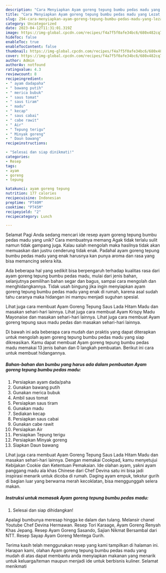 ```yaml
---
description: "Cara Menyiapkan Ayam goreng tepung bumbu pedas madu yang Lezat, Enak"
title: "Cara Menyiapkan Ayam goreng tepung bumbu pedas madu yang Lezat, Enak"
slug: 294-cara-menyiapkan-ayam-goreng-tepung-bumbu-pedas-madu-yang-lezat-enak
category: Uncategorized
date: 2023-04-12T11:31:01.319Z
image: https://img-global.cpcdn.com/recipes/f4a7f5f0afe34bc6/680x482cq70/ayam-goreng-tepung-bumbu-pedas-madu-foto-resep-utama.jpg
hideToc: false
enableToc: true
enableTocContent: false
thumbnail: https://img-global.cpcdn.com/recipes/f4a7f5f0afe34bc6/680x482cq70/ayam-goreng-tepung-bumbu-pedas-madu-foto-resep-utama.jpg
cover: https://img-global.cpcdn.com/recipes/f4a7f5f0afe34bc6/680x482cq70/ayam-goreng-tepung-bumbu-pedas-madu-foto-resep-utama.jpg
author: Admin
authorAv: notfound
ratingvalue: 4.3
reviewcount: 8
recipeingredient:
- " ayam dadapaha"
- " bawang putih"
- " merica bubuk"
- " saus tomat"
- " saus tiram"
- " madu"
- " kecap"
- " saus cabai"
- " cabe rawit"
- " Air"
- " Tepung terigu"
- " Minyak goreng"
- " Daun bawang"
recipeinstructions:

- "Selesai dan siap dinikmati!"
categories:
- Resep
tags:
- ayam
- goreng
- tepung

katakunci: ayam goreng tepung 
nutrition: 177 calories
recipecuisine: Indonesian
preptime: "PT40M"
cooktime: "PT45M"
recipeyield: "2"
recipecategory: Lunch

---
```



Selamat Pagi Anda sedang mencari ide resep ayam goreng tepung bumbu pedas madu yang unik? Cara membuatnya memang Agak tidak terlalu sulit namun tidak gampang juga. Kalau salah mengolah maka hasilnya tidak akan memuaskan dan justru cenderung tidak enak. Padahal ayam goreng tepung bumbu pedas madu yang enak harusnya kan punya aroma dan rasa yang bisa memancing selera kita.


Ada beberapa hal yang sedikit bisa berpengaruh terhadap kualitas rasa dari ayam goreng tepung bumbu pedas madu, mulai dari jenis bahan, selanjutnya pemilihan bahan segar dan bagus, sampai cara mengolah dan menghidangkannya. Tidak usah bingung jika ingin menyiapkan ayam goreng tepung bumbu pedas madu yang enak di rumah, karena asal sudah tahu caranya maka hidangan ini mampu menjadi suguhan spesial.

Lihat juga cara membuat Ayam Goreng Tepung Saus Lada Hitam Madu dan masakan sehari-hari lainnya. Lihat juga cara membuat Ayam Krispy Madu Mayonaise dan masakan sehari-hari lainnya. Lihat juga cara membuat Ayam goreng tepung saus madu pedas dan masakan sehari-hari lainnya.


Di bawah ini ada beberapa cara mudah dan praktis yang dapat diterapkan untuk mengolah ayam goreng tepung bumbu pedas madu yang siap dikreasikan. Kamu dapat membuat Ayam goreng tepung bumbu pedas madu memakai 13 jenis bahan dan 0 langkah pembuatan. Berikut ini cara untuk membuat hidangannya.

<!--inarticleads1-->

##### Bahan-bahan dan bumbu yang harus ada dalam pembuatan Ayam goreng tepung bumbu pedas madu:

1. Persiapkan  ayam dada/paha
1. Gunakan  bawang putih
1. Gunakan  merica bubuk
1. Ambil  saus tomat
1. Persiapkan  saus tiram
1. Gunakan  madu
1. Sediakan  kecap
1. Persiapkan  saus cabai
1. Gunakan  cabe rawit
1. Persiapkan  Air
1. Persiapkan  Tepung terigu
1. Persiapkan  Minyak goreng
1. Siapkan  Daun bawang


Lihat juga cara membuat Ayam Goreng Tepung Saus Lada Hitam Madu dan masakan sehari-hari lainnya. Dengan memakai Cookpad, kamu menyetujui Kebijakan Cookie dan Ketentuan Pemakaian. Ide olahan ayam, yakni ayam panggang madu ala khas Chinese dari Chef Devina satu ini bisa jadi inspirasi menarik untuk dicoba di rumah. Daging ayam empuk, tekstur gurih di bagian luar yang berwarna merah kecoklatan, bisa menggunggah selera makan. 

<!--inarticleads2-->

##### Instruksi untuk memasak Ayam goreng tepung bumbu pedas madu:


1. Selesai dan siap dihidangkan!

Apalagi bumbunya meresap hingga ke dalam dan tulang. Melansir chanel Youtube Chef Devina Hermawan. Resep Tori Karaage, Ayam Goreng Renyah Khas Jepang. Resep Ayam Goreng Sasando, Sajian Nikmat Bersambal dari NTT. Resep Sayap Ayam Goreng Mentega Gurih. 

Terima kasih telah menggunakan resep yang kami tampilkan di halaman ini. Harapan kami, olahan Ayam goreng tepung bumbu pedas madu yang mudah di atas dapat membantu anda menyiapkan makanan yang menarik untuk keluarga/teman maupun menjadi ide untuk berbisnis kuliner. Selamat menikmati
